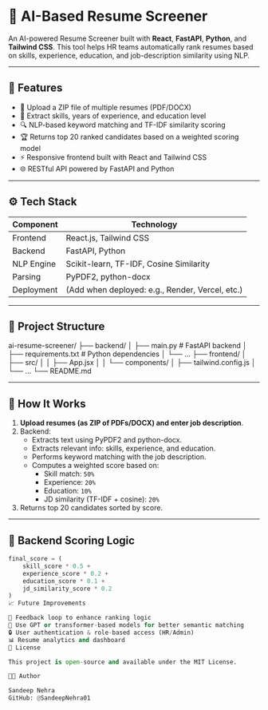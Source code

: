 # 🧠 AI-Based Resume Screener

An AI-powered Resume Screener built with **React**, **FastAPI**, **Python**, and **Tailwind CSS**. This tool helps HR teams automatically rank resumes based on skills, experience, education, and job-description similarity using NLP.

---

## 🚀 Features

- 📄 Upload a ZIP file of multiple resumes (PDF/DOCX)
- 🧠 Extract skills, years of experience, and education level
- 🔍 NLP-based keyword matching and TF-IDF similarity scoring
- 🏆 Returns top 20 ranked candidates based on a weighted scoring model
- ⚡ Responsive frontend built with React and Tailwind CSS
- 🌐 RESTful API powered by FastAPI and Python

---

## ⚙️ Tech Stack

| Component  | Technology |
|------------|------------|
| Frontend   | React.js, Tailwind CSS |
| Backend    | FastAPI, Python |
| NLP Engine | Scikit-learn, TF-IDF, Cosine Similarity |
| Parsing    | PyPDF2, python-docx |
| Deployment | (Add when deployed: e.g., Render, Vercel, etc.) |

---

## 📁 Project Structure
ai-resume-screener/
├── backend/
│ ├── main.py # FastAPI backend
│ ├── requirements.txt # Python dependencies
│ └── ...
├── frontend/
│ ├── src/
│ │ ├── App.jsx
│ │ └── components/
│ ├── tailwind.config.js
│ └── ...
└── README.md


---

## 🧪 How It Works

1. **Upload resumes (as ZIP of PDFs/DOCX) and enter job description**.
2. Backend:
   - Extracts text using PyPDF2 and python-docx.
   - Extracts relevant info: skills, experience, and education.
   - Performs keyword matching with the job description.
   - Computes a weighted score based on:
     - Skill match: `50%`
     - Experience: `20%`
     - Education: `10%`
     - JD similarity (TF-IDF + cosine): `20%`
3. Returns top 20 candidates sorted by score.

---

## 🧠 Backend Scoring Logic

```python
final_score = (
    skill_score * 0.5 +
    experience_score * 0.2 +
    education_score * 0.1 +
    jd_similarity_score * 0.2
)
📈 Future Improvements

🔁 Feedback loop to enhance ranking logic
🤖 Use GPT or transformer-based models for better semantic matching
🔒 User authentication & role-based access (HR/Admin)
📊 Resume analytics and dashboard
📃 License

This project is open-source and available under the MIT License.

👨‍💻 Author

Sandeep Nehra
GitHub: @SandeepNehra01


